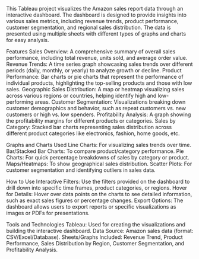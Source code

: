 This Tableau project visualizes the Amazon sales report data through an interactive dashboard. 
The dashboard is designed to provide insights into various sales metrics, including revenue trends, product performance, customer segmentation, and regional sales distribution.
The data is presented using multiple sheets with different types of graphs and charts for easy analysis.

Features Sales Overview: A comprehensive summary of overall sales performance, including total revenue, units sold, and average order value. 
Revenue Trends: A time series graph showcasing sales trends over different periods (daily, monthly, or yearly) to analyze growth or decline. 
Product Performance: Bar charts or pie charts that represent the performance of individual products, highlighting the top-selling products and those with low sales.
Geographic Sales Distribution: A map or heatmap visualizing sales across various regions or countries, helping identify high and low-performing areas.
Customer Segmentation: Visualizations breaking down customer demographics and behavior, such as repeat customers vs. new customers or high vs. low spenders. 
Profitability Analysis: A graph showing the profitability margins for different products or categories. 
Sales by Category: Stacked bar charts representing sales distribution across different product categories like electronics, fashion, home goods, etc.

Graphs and Charts Used Line Charts: For visualizing sales trends over time.
Bar/Stacked Bar Charts: To compare product/category performance.
Pie Charts: For quick percentage breakdowns of sales by category or product.
Maps/Heatmaps: To show geographical sales distribution. Scatter Plots: For customer segmentation and identifying outliers in sales data.

How to Use Interactive Filters: Use the filters provided on the dashboard to drill down into specific time frames, product categories, or regions. 
Hover for Details: Hover over data points on the charts to see detailed information, such as exact sales figures or percentage changes. 
Export Options: The dashboard allows users to export reports or specific visualizations as images or PDFs for presentations.

Tools and Technologies Tableau: Used for creating the visualizations and building the interactive dashboard. 
Data Source: Amazon sales data (format: CSV/Excel/Database).
Sheets/Graphs Included: Revenue Trend, Product Performance, Sales Distribution by Region, Customer Segmentation, and Profitability Analysis.
